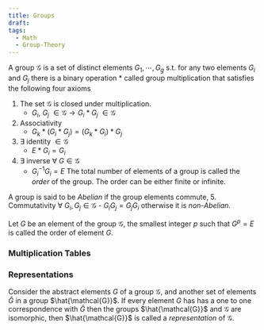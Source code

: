 ```yaml
---
title: Groups
draft: 
tags:
  - Math
  - Group-Theory
---
```

A group $\mathcal{G}$ is a set of distinct elements $G_1, \cdots, G_g$ s.t. for any two elements $G_i$ and $G_j$ there is a binary operation $*$ called group multiplication that satisfies the following four axioms
1.  The set $\mathcal{G}$ is closed under multiplication.
	- $G_i,\ G_j$ $\in \mathcal{G} \rightarrow G_i * G_j$ $\in \mathcal{G}$ 
2. Associativity
	- $G_k * (G_i * G_j) = (G_k * G_i) * G_j$
3. $\exists$ identity $\in \mathcal{G}$ 
	- $E * G_i = G_i$ 
4. $\exists$ inverse $\forall\ G \in \mathcal{G}$  
	- $G_i^{-1} G_i = E$ 
The total number of elements of a group is called the _order_ of the group. The order can be either finite or infinite. 

A group is said to be _Abelian_ if the group elements commute,
5. Commutativity $\forall \ G_i, G_j \in\mathcal{G}$ 
	- $G_i G_j = G_j G_i$ 
otherwise it is _non-Abelian_. 

Let $G$ be an element of the group $\mathcal{G}$, the smallest integer $p$ such that $G^p = E$ is called the order of element $G$. 

### Multiplication Tables


### Representations
Consider the abstract elements $G$ of a group $\mathcal{G}$, and another set of elements $\hat{G}$ in a group $\hat{\mathcal{G}}$. If every element $G$ has has a one to one correspondence with $\hat{G}$ then the groups $\hat{\mathcal{G}}$ and $\mathcal{G}$ are isomorphic, then $\hat{\mathcal{G}}$ is called a _representation_ of $\mathcal{G}$. 
